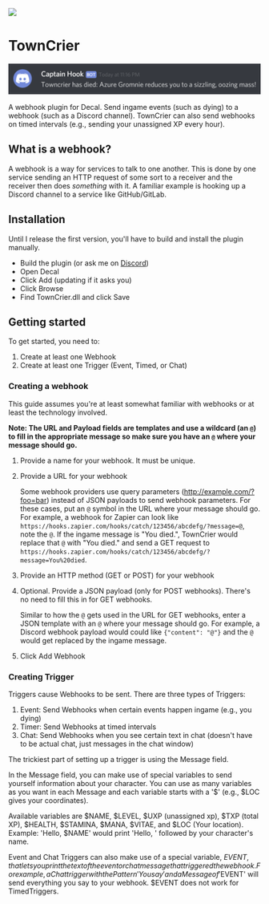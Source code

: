 ![](https://img.shields.io/github/downloads/amoeba/towncrier/total.svg)

# TownCrier

![](docs/discord-webhook-example.png)

A webhook plugin for Decal. Send ingame events (such as dying) to a webhook (such as a Discord channel). TownCrier can also send webhooks on timed intervals (e.g., sending your unassigned XP every hour).

## What is a webhook?

A webhook is a way for services to talk to one another.
This is done by one service sending an HTTP request of some sort to a receiver and the receiver then does _something_ with it.
A familiar example is hooking up a Discord channel to a service like GitHub/GitLab.

## Installation

Until I release the first version, you'll have to build and install the plugin manually.

- Build the plugin (or ask me on [Discord](https://discord.gg/6hUvBrx))
- Open Decal
- Click Add (updating if it asks you)
- Click Browse
- Find TownCrier.dll and click Save

## Getting started

To get started, you need to:

1. Create at least one Webhook
2. Create at least one Trigger (Event, Timed, or Chat)

### Creating a webhook

This guide assumes you're at least somewhat familiar with webhooks or at least the technology involved.

**Note: The URL and Payload fields are templates and use a wildcard (an `@`) to fill in the appropriate message so make sure you have an `@` where your message should go.**

1. Provide a name for your webhook. It must be unique.
2. Provide a URL for your webhook

	Some webhook providers use query parameters (http://example.com/?foo=bar) instead of JSON payloads to send webhook parameters.
	For these cases, put an `@` symbol in the URL where your message should go.
	For example, a webhook for Zapier can look like `https://hooks.zapier.com/hooks/catch/123456/abcdefg/?message=@`, note the `@`.
	If the ingame message is "You died.", TownCrier would replace that `@` with "You died." and send a GET request to `https://hooks.zapier.com/hooks/catch/123456/abcdefg/?message=You%20died`.

3. Provide an HTTP method (GET or POST) for your webhook
4. Optional. Provide a JSON payload (only for POST webhooks). There's no need to fill this in for GET webhooks.

	Similar to how the `@` gets used in the URL for GET webhooks, enter a JSON template with an `@` where your message should go.
	For example, a Discord webhook payload would could like `{"content": "@"}` and the `@` would get replaced by the ingame message.
5. Click Add Webhook

### Creating Trigger

Triggers cause Webhooks to be sent.
There are three types of Triggers:

1. Event: Send Webhooks when certain events happen ingame (e.g., you dying)
2. Timer: Send Webhooks at timed intervals
3. Chat: Send Webhooks when you see certain text in chat (doesn't have to be actual chat, just messages in the chat window)

The trickiest part of setting up a trigger is using the Message field.

In the Message field, you can make use of special variables to send yourself information about your character. You can use as many variables as you want in each Message and each variable starts with a '$' (e.g., $LOC gives your coordinates).

Available variables are $NAME, $LEVEL, $UXP (unassigned xp), $TXP (total XP), $HEALTH, $STAMINA, $MANA, $VITAE, and $LOC (Your location). Example: 'Hello, $NAME' would print 'Hello, ' followed by your character's name.

Event and Chat Triggers can also make use of a special variable, $EVENT, that lets you print the text of the event or chat message that triggered the webhook. For example, a Chat trigger with the Pattern 'You say' and a Message of '$EVENT' will send everything you say to your webhook. $EVENT does not work for TimedTriggers.
            